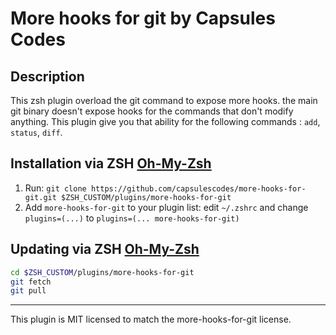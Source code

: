 # More hooks for git by Capsules Codes

## Description
This zsh plugin overload the git command to expose more hooks.
the main git binary doesn't expose hooks for the commands that don't modify anything.
This plugin give you that ability for the following commands : `add`, `status`, `diff`.

## Installation via ZSH [Oh-My-Zsh](http://ohmyz.sh/)

1. Run: `git clone https://github.com/capsulescodes/more-hooks-for-git.git $ZSH_CUSTOM/plugins/more-hooks-for-git`
2. Add `more-hooks-for-git` to your plugin list: edit `~/.zshrc` and change
   `plugins=(...)` to `plugins=(... more-hooks-for-git)`

## Updating via ZSH [Oh-My-Zsh](http://ohmyz.sh/)

```sh
cd $ZSH_CUSTOM/plugins/more-hooks-for-git
git fetch
git pull
```

-----
This plugin is MIT licensed to match the more-hooks-for-git license.

